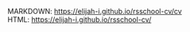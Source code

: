 MARKDOWN: https://elijah-i.github.io/rsschool-cv/cv <br />
HTML: https://elijah-i.github.io/rsschool-cv/
